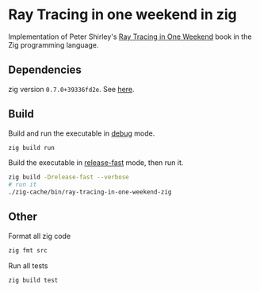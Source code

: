# Ray Tracing in one weekend in zig

Implementation of Peter Shirley's [Ray Tracing in One Weekend](https://github.com/RayTracing/raytracing.github.io) book in the Zig programming language.

## Dependencies

zig version `0.7.0+39336fd2e`. See [here](https://ziglang.org/download/#release-master).

## Build

Build and run the executable in [debug](https://ziglang.org/documentation/master/#Debug) mode.

```sh
zig build run
```

Build the executable in [release-fast](https://ziglang.org/documentation/master/#toc-ReleaseFast) mode, then run it.

```sh
zig build -Drelease-fast --verbose
# run it
./zig-cache/bin/ray-tracing-in-one-weekend-zig
```

## Other

Format all zig code

```sh
zig fmt src
```

Run all tests

```sh
zig build test
```
